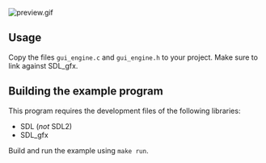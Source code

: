 ![preview.gif](https://raw.github.com/AlxHnr/gui_engine/master/preview.gif)

## Usage

Copy the files `gui_engine.c` and `gui_engine.h` to your project. Make sure
to link against SDL\_gfx.

## Building the example program

This program requires the development files of the following libraries:

* SDL (_not_ SDL2)
* SDL\_gfx

Build and run the example using `make run`.
